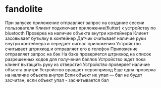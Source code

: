 # fandolite

При запуске приложение отправляет запрос на создание сессии пользователя
Клиент подключает приложение(flutter) к устройству по bluetooth
Проверка на наличие объекта внутри контейнера
Клиент засовывает бутылку в контейнер
Датчик считывает наличие руки внутри контейнера и передает сигнал приложению
Устройство считывает штрихкод и отправляет его в телефон
Приложение отправляет запрос на бэк
На бэке проверяется штрихкод на список разрешенных кодов для получения баллов
Устройство ждет пока клиент вытащить руку из отверстия
Устройство проверяет наличие объекта внутри
Устройство вращает сервопривод
Еще одна проверка на наличие объекта внутри
Если объект не упал — бал не будет засчитан, если объект упал - засчитывается бал
